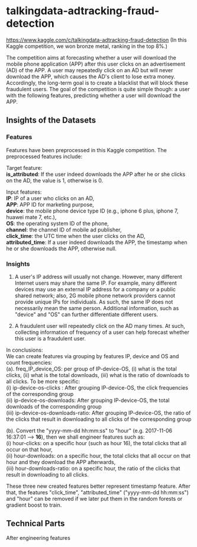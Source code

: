 # talkingdata-adtracking-fraud-detection 
https://www.kaggle.com/c/talkingdata-adtracking-fraud-detection
(In this Kaggle competition, we won bronze metal, ranking in the top 8%.) 

The competition aims at forecasting whether a user will download the mobile phone application (APP) after this user clicks on an advertisement (AD) of the APP. A user may repeatedly click on an AD but will never download the APP, which causes the AD's client to lose extra money. Accordingly, the long-term goal is to create a blacklist that will block these fraudulent users.
The goal of the competition is quite simple though:  a user with the following features, predicting whether a user will download the APP.


## Insights of the Datasets

### Features

Features have been preprocessed in this Kaggle competition. The preprocessed features include:   

Target feature:  
**is_attributed**: If the user indeed downloads the APP after he or she clicks on the AD, the value is 1, otherwise is 0. 

Input features:  
**IP**: IP of a user who clicks on an AD,   
**APP**: APP ID for marketing purpose,   
**device**: the mobile phone device type ID (e.g., iphone 6 plus, iphone 7, huawei mate 7, etc.),   
**OS**: the operating system ID of the phone,   
**channel**: the channel ID of mobile ad publisher,  
**click_time**: the UTC time when the user clicks on the AD,   
**attributed_time**: If a user indeed downloads the APP, the timestamp when he or she downloads the APP, otherwise null.


<!--- IP: Which region or country a user is located is relevant to whether he or she fraudulently clicks on the AD. 
(a). Fraud user can clicks on a same AD for many times but using same IP. 
(b). However, a family or people in the same company can share a same IP, which means a same ip can contain regular user and fraud user. 
BY group by Device, OS, channel etc can further differentiate that. 
APP: (Can be used group by IP) app id for marketing 
Device: device type id of user mobile phone (e.g., iphone 6 plus, iphone 7, huawei mate 7, etc.) 
OS: (Can be used group by IP) os version id of user mobile phone 
Channel: channel id of mobile ad publisher 
click_time: 
(a). A regular user and a fraud user varies in terms of when they click on AD.
(b). Durations of click_time of a same IP can make a prediction. attributed_time:
is_attributed: Target Value -->

### Insights

1. A user's IP address will usually not change. However, many different Internet users may share the same IP. <!--- These users may --> For example, many different devices may use an external IP address for a company or a public shared network; also, 2G mobile phone network providers cannot provide unique IPs for individuals. As such, the same IP does not necessarily mean the same person. Additional information, such as "device" and "OS" can further differentiate different users.  
<!--- Therefore, "IP" can be group by with "device" and "OS" -->

2. A fraudulent user will repeatedly click on the AD many times. At such, collecting information of frequency of a user can help forecast whether this user is a fraudulent user.

In conclusions:  
We can create features via grouping by features IP, device and OS and count frequencies:<br>
(a). freq_IP_device_OS: per group of IP-device-OS, (i) what is the total clicks, (ii) what is the total downloads, (iii) what is the ratio of downloads to all clicks. To be more specific: <br>
(i)   ip-device-os-clicks :         After grouping IP-device-OS, the click frequencies of the corresponding group <br>
(ii)  ip-device-os-downloads:       After grouping IP-device-OS, the total downloads of the corresponding group  <br>
(iii) ip-device-os-downloads-ratio: After grouping IP-device-OS, the ratio of the clicks that result in downloading to all clicks of the corresponding group <br>

(b). Convert the "yyyy-mm-dd hh:mm:ss" to "hour" (e.g. 2017-11-06 16:37:01 --> **16**), then we shall engineer features such as: <br>
(i)   hour-clicks:          on a specific hour (such as hour 16), the total clicks that all occur on that hour, <br>
(ii)  hour-downloads:	      on a specific hour,                   the total clicks that all occur on that hour and they download the APP afterwards, <br>
(iii) hour-downloads-ratio: on a specific hour,                   the ratio of the clicks that result in downloading to all clicks. <br>

These three new created features better represent timestamp feature. After that, the features "click_time", "attributed_time" ("yyyy-mm-dd hh:mm:ss") and "hour" can be removed if we later put them in the random forests or gradient boost to train. 
## Technical Parts
After engineering features 
